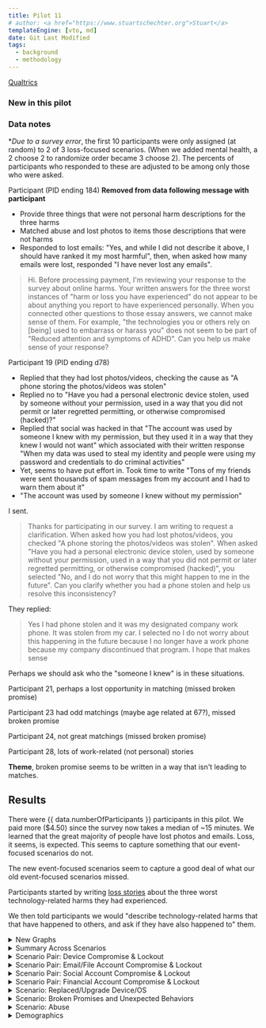 ```yaml
---
title: Pilot 11
# author: <a href="https://www.stuartschechter.org">Stuart</a>
templateEngine: [vto, md]
date: Git Last Modified
tags:
  - background
  - methodology
---
```


[Qualtrics](https://harvard.az1.qualtrics.com/survey-builder/SV_4VJxxO9vcLYIN2C)


### New in this pilot

### Data notes

**Due to a survey error*, the first 10 participants were only assigned (at random) to 2 of 3 loss-focused scenarios. (When we added mental health, a 2 choose 2 to randomize order became 3 choose 2). The percents of participants who responded to these are adjusted to be among only those who were asked.

Participant (PID ending 184) **Removed from data following message with participant**
  - Provide three things that were not personal harm descriptions for the three harms
  - Matched abuse and lost photos to items those descriptions that were not harms
  - Responded to lost emails: "Yes, and while I did not describe it above, I should have ranked it my most harmful", then, when asked how many emails were lost, responded "I have never lost any emails".

> Hi. Before processing payment, I'm reviewing your response to the survey about online harms. Your written answers for the three worst instances of "harm or loss you have experienced" do not appear to be about anything you report to have experienced personally. When you connected other questions to those essay answers, we cannot make sense of them. For example, "the technologies you or others rely on [being] used to embarrass or harass you" does not seem to be part of "Reduced attention and symptoms of ADHD". Can you help us make sense of your response?


Participant 19 (PID ending d78)
  - Replied that they had lost photos/videos, checking the cause as "A phone storing the photos/videos was stolen"
  - Replied no to "Have you had a personal electronic device stolen, used by someone without your permission, used in a way that you did not permit or later regretted permitting, or otherwise compromised (hacked)?"
  - Replied that social was hacked in that "The account was used by someone I knew with my permission, but they used it in a way that they knew I would not want" which associated with their written response "When my data was used to steal my identity and people were using my password and credentials to do criminal activities"
  - Yet, seems to have put effort in. Took time to write "Tons of my friends were sent thousands of spam messages from my account and I had to warn them about it"
  - "The account was used by someone I knew without my permission"

I sent.
> Thanks for participating in our survey. I am writing to request a clarification. When asked how you had lost photos/videos, you checked "A phone storing the photos/videos was stolen". When asked "Have you had a personal electronic device stolen, used by someone without your permission, used in a way that you did not permit or later regretted permitting, or otherwise compromised (hacked)", you selected "No, and I do not worry that this might happen to me in the future". Can you clarify whether you had a phone stolen and help us resolve this inconsistency?

They replied:
> Yes I had phone stolen and it was my designated company work phone. It was stolen from my car. I selected no I do not worry about this happening in the future because I no longer have a work phone because my company discontinued that program. I hope that makes sense

Perhaps we should ask who the "someone I knew" is in these situations.


Participant 21, perhaps a lost opportunity in matching (missed broken promise)

Participant 23 had odd matchings (maybe age related at 67?), missed broken promise

Participant 24, not great matchings (missed broken promise)

Participant 28, lots of work-related (not personal) stories


**Theme**, broken promise seems to be written in a way that isn't leading to matches.


## Results

There were {{ data.numberOfParticipants }} participants in this pilot.  We paid more ($4.50) since the survey now takes a median of ~15 minutes. We learned that the great majority of people have lost photos and emails. Loss, it seems, is expected. This seems to capture something that our event-focused scenarios do not.

The new event-focused scenarios seem to capture a good deal of what our old event-focused scenarios missed.

Participants started by writing [loss stories](./loss-stories.md) about the three worst technology-related harms they had experienced. 

We then told participants we would "describe technology-related harms that that have happened to others, and ask if they have also happened to" them.



<!-- ----------------------------------------------------- -->
<details>
<summary>New Graphs</summary>

<figure><img src="/graphs/Pilot11/harm-likert-absolute.svg" alt=""/></figure>
<figure><img src="/graphs/Pilot11/harm-likert-percent.svg" alt=""/></figure>
<figure><img src="/graphs/Pilot11/lost-photos-percent.svg" alt=""/></figure>
<figure><img src="/graphs/Pilot11/lost-emails-percent.svg" alt=""/></figure>
<figure><img src="/graphs/Pilot11/lost-photos-percent-cdf.svg" alt=""/></figure>
<figure><img src="/graphs/Pilot11/lost-emails-percent-cdf.svg" alt=""/></figure>

</details>
<!-- ----------------------------------------------------- -->

<!-- ----------------------------------------------------- -->
<details>
<summary>Summary Across Scenarios</summary>

<figure>
  <img src="/graphs/Pilot11/scenario-bar-chart.svg" alt="A bar chart summarizing the percent of participants who had experienced each harm scenario."/>
  <figcaption>The percent of participants who had experienced each harm scenario. Losses due to failures of security measures to protect participants from attack are paired (left bar) against harms due to security measures themselves harming participants (right bar).</figcaption>
</figure>
<figure><img src="/graphs/Pilot11/scenario-harm-likert-absolute.svg" alt="TBD"/></figure>
<figure><img src="/graphs/Pilot11/scenario-harm-likert-percent.svg" alt="TBD"/></figure>

When participants reported having suffered one of the described scenarios, we asked them how recently they had experienced it.

<figure>
  <img src="/graphs/Pilot11/scenario-recency-bar-chart.svg" alt="A bar chart summarizing how recently participants who had experienced each harm scenario."/>
  <figcaption>The absolute number of participants who had experienced each harm scenario for each level of recency.</figcaption>
</figure>

<figure>
  <img src="/graphs/Pilot11/scenario-recovery-duration-bar-chart.svg" alt=""/>
  <figcaption>Recovery duration for each scenario (absolute figures).</figcaption>
</figure>

<figure>
  <img src="/graphs/Pilot11/scatter-age-vs-scenario-count.svg" alt=""/>
  <figcaption>Have older people experienced more types of harmful events?</figcaption>
</figure>

</details>
<!-- ----------------------------------------------------- -->
<details>
<summary>Scenario Pair: Device Compromise & Lockout</summary>

We asked participants who had a device compromised/stolen or locked what type of device it was. (If they had experienced more than one incident of a scenario we asked about the worst.)

<figure>
  <img src="/graphs/Pilot11/device-bar-chart.svg" alt="A bar chart summarizing the number of devices of each type that were lost or hacked."/>
  <figcaption>The absolute number of devices of each type that participants had suffered the compromise of (left bar in pair) or had been locked out of (right bar in pair).</figcaption>
</figure>
<figure><img src="/graphs/Pilot11/hacked-device-dur-bar-chart.svg" alt="TBD"/></figure>


<figure>
  <img src="/graphs/Pilot11/hacked-device-how-bar-chart.svg" alt="A bar chart summarizing how devices were compromised."/>
  <figcaption>How devices were compromised.</figcaption>
</figure>

<figure>
  <img src="/graphs/Pilot11/locked-device-how-bar-chart.svg" alt="A bar chart summarizing how participants reported being locked out of their devices."/>
  <figcaption>How users were locked out of their devices.</figcaption>
</figure>

<figure><img src="/graphs/Pilot11/locked-device-recdat-bar-chart.svg" alt="TBD"/></figure>
<figure><img src="/graphs/Pilot11/locked-device-dur-bar-chart.svg" alt="TBD"/></figure>

</details>
<!-- ----------------------------------------------------- -->
<details>
<summary>Scenario Pair: Email/File Account Compromise & Lockout</summary>
<figure>
  <img src="/graphs/Pilot11/account-type-bar-chart.svg" alt="A bar chart summarizing the number of devices of each type that were lost or hacked."/>
  <figcaption>The types of accounts that participants had suffered the compromise of (left bar in pair) or had been locked out of (right bar in pair).</figcaption>
</figure>

<figure><img src="/graphs/Pilot11/hacked-acct-how-bar-chart.svg" alt="TBD"/></figure>
<figure><img src="/graphs/Pilot11/hacked-acct-type-bar-chart.svg" alt="TBD"/></figure>
<figure><img src="/graphs/Pilot11/hacked-acct-dur-bar-chart.svg" alt="TBD"/></figure>
<figure><img src="/graphs/Pilot11/locked-acct-how-bar-chart.svg" alt="TBD"/></figure>
<figure><img src="/graphs/Pilot11/locked-acct-type-bar-chart.svg" alt="TBD"/></figure>
<figure><img src="/graphs/Pilot11/locked-acct-dur-bar-chart.svg" alt="TBD"/></figure>

</details>
<!-- ----------------------------------------------------- -->
<details>
<summary>Scenario Pair: Social Account Compromise & Lockout</summary>
<figure>
  <img src="/graphs/Pilot11/social-account-type-bar-chart.svg" alt="A bar chart summarizing the number of devices of each type that were lost or hacked."/>
  <figcaption>The types of social accounts that participants had suffered the compromise of (left bar in pair) or had been locked out of (right bar in pair).</figcaption>
</figure>

<figure><img src="/graphs/Pilot11/hacked-soc-how-bar-chart.svg" alt="TBD"/></figure>
<figure><img src="/graphs/Pilot11/hacked-soc-type-bar-chart.svg" alt="TBD"/></figure>
<figure><img src="/graphs/Pilot11/locked-soc-how-bar-chart.svg" alt="TBD"/></figure>
<figure><img src="/graphs/Pilot11/locked-soc-type-bar-chart.svg" alt="TBD"/></figure>
<figure><img src="/graphs/Pilot11/locked-soc-dur-bar-chart.svg" alt="TBD"/></figure>

</details>
<!-- ----------------------------------------------------- -->
<details>
<summary>Scenario Pair: Financial Account Compromise & Lockout</summary>
<figure>
  <img src="/graphs/Pilot11/financial-account-type-bar-chart.svg" alt="A bar chart summarizing the number of devices of each type that were lost or compromised."/>
  <figcaption>The types of financial accounts that participants had suffered the compromise of (left bar in pair) or had been locked out of (right bar in pair).</figcaption>
</figure>

<figure><img src="/graphs/Pilot11/hacked-bank-how-bar-chart.svg" alt="TBD"/></figure>
<figure><img src="/graphs/Pilot11/hacked-bank-type-bar-chart.svg" alt="TBD"/></figure>
<figure><img src="/graphs/Pilot11/locked-bank-how-bar-chart.svg" alt="TBD"/></figure>
<figure><img src="/graphs/Pilot11/locked-bank-type-bar-chart.svg" alt="TBD"/></figure>
<figure><img src="/graphs/Pilot11/locked-bank-dur-bar-chart.svg" alt="TBD"/></figure>

</details>
<!-- ----------------------------------------------------- -->
<details>
<summary>Scenario: Replaced/Upgrade Device/OS</summary>

<figure><img src="/graphs/Pilot11/swap-device-what-bar-chart.svg" alt="TBD"/></figure>
<figure><img src="/graphs/Pilot11/swap-device-harm-bar-chart.svg" alt="TBD"/></figure>
<figure><img src="/graphs/Pilot11/swap-device-dur-bar-chart.svg" alt="TBD"/></figure>
</details>
<!-- ----------------------------------------------------- -->
<details>
<summary>Scenario: Broken Promises and Unexpected Behaviors</summary>
<figure><img src="/graphs/Pilot11/disconnect-how-bar-chart.svg" alt="TBD"/></figure>
<figure><img src="/graphs/Pilot11/disconnect-harm-bar-chart.svg" alt="TBD"/></figure>
<figure><img src="/graphs/Pilot11/disconnect-dur-bar-chart.svg" alt="TBD"/></figure>
</details>
<!-- ----------------------------------------------------- -->
<details>
<summary>Scenario: Abuse</summary>
<figure><img src="/graphs/Pilot11/abuse-how-bar-chart.svg" alt="TBD"/></figure>
<figure><img src="/graphs/Pilot11/abuse-dur-bar-chart.svg" alt="TBD"/></figure>
</details>
<!-- ----------------------------------------------------- -->
<details>
<summary>Demographics</summary>
<figure><img src="/graphs/Pilot11/age-cdf.svg" alt="TBD"/></figure>
<figure><img src="/graphs/Pilot11/education-percent.svg" alt="TBD"/></figure>
<figure><img src="/graphs/Pilot11/gender-percent.svg" alt="TBD"/></figure>
</details>
<!-- ----------------------------------------------------- -->
